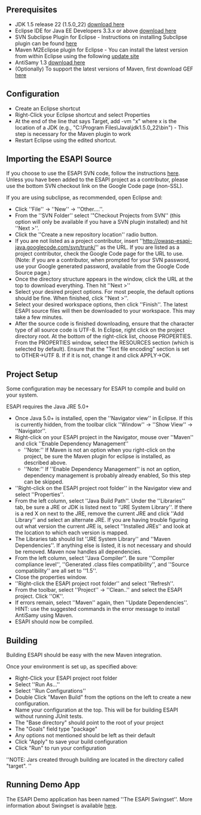 ## Prerequisites ##
  * JDK 1.5 release 22 (1.5.0\_22) [download here](http://java.sun.com/javase/downloads/index_jdk5.jsp)
  * Eclipse IDE for Java EE Developers 3.3.x or above [download here](http://www.eclipse.org/downloads/)
  * SVN Subclipse Plugin for Eclipse - Instructions on installing Subclipse plugin can be found [here](http://subclipse.tigris.org/servlets/ProjectProcess?pageID=p4wYuA)
  * Maven M2Eclipse plugin for Eclipse - You can install the latest version from within Eclipse using the following [update site](http://m2eclipse.sonatype.org/update/)
  * AntiSamy 1.3 [download here](http://owaspantisamy.googlecode.com/files/antisamy-bin.1.3.jar)
  * (Optionally) To support the latest versions of Maven, first download GEF [here](http://wiki.eclipse.org/index.php/GEF_Developer_FAQ#Download_and_Install)

## Configuration ##
  * Create an Eclipse shortcut
  * Right-Click your Eclipse shortcut and select Properties
  * At the end of the line that says Target, add -vm "x" where x is the location of a JDK (e.g., "C:\Program Files\Java\jdk1.5.0\_22\bin") - This step is necessary for the Maven plugin to work
  * Restart Eclipse using the edited shortcut.

## Importing the ESAPI Source ##

If you choose to use the ESAPI SVN code, follow the instructions [here](http://code.google.com/p/owasp-esapi-java/source/checkout).  Unless you have been added to the ESAPI project as a contributor, please use the bottom SVN checkout link on the Google Code page (non-SSL).

If you are using subclipse, as recommended, open Eclipse and:
  * Click ''File'' -> ''New'' -> ''Other....''.
  * From the ''SVN Folder'' select '"Checkout Projects from SVN'' (this option will only be available if you have a SVN plugin installed) and hit ''Next >''.
  * Click the ''Create a new repository location'' radio button.
  * If you are not listed as a project contributor, insert ''http://owasp-esapi-java.googlecode.com/svn/trunk/'' as the URL.  If you are listed as a project contributor, check the Google Code page for the URL to use. (Note: if you are a contributor, when prompted for your SVN password, use your Google generated password, available from the Google Code Source page.)
  * Once the directory structure appears in the window, click the URL at the top to download everything.  Then hit ''Next >''
  * Select your desired project options.  For most people, the default options should be fine. When finished, click ''Next >''.
  * Select your desired workspace options, then click ''Finish''.  The latest ESAPI source files will then be downloaded to your workspace.  This may take a few minutes.
  * After the source code is finished downloading, ensure that the character type of all source code is UTF-8. In Eclipse, right click on the project directory root. At the bottom of the right-click list, choose PROPERTIES. From the PROPERTIES window, select the RESOURCES section (which is selected by default). Ensure that the "Text file encoding" section is set to OTHER->UTF 8. If if it is not, change it and click APPLY->OK.

## Project Setup ##

Some configuration may be necessary for ESAPI to compile and build on your system.

ESAPI requires the Java JRE 5.0+

  * Once Java 5.0+ is installed, open the ''Navigator view'' in Eclipse.  If this is currently hidden, from the toolbar click ''Window'' -> ''Show View'' -> ''Navigator''.
  * Right-click on your ESAPI project in the Navigator, mouse over ''Maven'' and click ''Enable Dependency Management''
    * ''Note:'' If Maven is not an option when you right-click on the project, be sure the Maven plugin for eclipse is installed, as described above.
    * ''Note:'' If ''Enable Dependency Management'' is not an option, dependency management is probably already enabled, So this step can be skipped.
  * ''Right-click on the ESAPI project root folder'' in the Navigator view and select ''Properties''.
  * From the left column, select ''Java Build Path''.  Under the ''Libraries'' tab, be sure a JRE or JDK is listed next to ''JRE System Library''.  If there is a red X on next to the JRE, remove the current JRE and click ''Add Library'' and select an alternate JRE.  If you are having trouble figuring out what version the current JRE is, select ''Installed JREs'' and look at the location to which each version is mapped.
  * The Libraries tab should list ''JRE System Library'' and ''Maven Dependencies''.  If anything else is listed, it is not necessary and should be removed.  Maven now handles all dependencies.
  * From the left column, select ''Java Compiler''.  Be sure ''Compiler compliance level'', ''Generated .class files compatibility'', and ''Source compatibility'' are all set to ''1.5''.
  * Close the properties window.
  * ''Right-click the ESAPI project root folder'' and select ''Refresh''.
  * From the toolbar, select ''Project'' -> ''Clean..'' and select the ESAPI project.  Click ''OK''.
  * If errors remain, select ''Maven'' again, then ''Update Dependencies''. HINT: use the suggested commands in the error message to install AntiSamy using Maven.
  * ESAPI should now be compiled.

## Building ##

Building ESAPI should be easy with the new Maven integration.

Once your environment is set up, as specified above:
  * Right-Click your ESAPI project root folder
  * Select ''Run As...''
  * Select ''Run Configurations''
  * Double Click "Maven Build" from the options on the left to create a new configuration.
  * Name your configuration at the top.  This will be for building ESAPI without running JUnit tests.
  * The "Base directory" should point to the root of your project
  * The "Goals" field type "package"
  * Any options not mentioned should be left as their default
  * Click "Apply" to save your build configuration
  * Click "Run" to run your configuration

''NOTE: Jars created through building are located in the directory called "target". ''

## Running Demo App ##

The ESAPI Demo application has been named ''The ESAPI Swingset''.  More information about Swingset is available [here](http://www.owasp.org/index.php/ESAPI_Swingset).